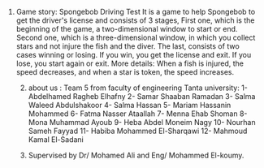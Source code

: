  1) Game story:
         Spongebob Driving Test
         It is a game to help Spongebob to get the driver's license and consists of 3 stages,
         First one, which is the beginning of the game, a two-dimensional window to start or end.
         Second one, which is a three-dimensional window,
         in which you collect stars and not injure the fish and the diver.
         The last, consists of two cases winning or losing. 
         If you win, you get the license and exit.
         If you lose, you start again or exit.
         More details:
         When a fish is injured, the speed decreases, and when a star is token, the speed increases.

    2) about us :
    Team 5 from faculty of engineering Tanta university:
    1- Abdelhamed Ragheb Elhafny
    2- Samar Shaaban Ramadan
    3- Salma Waleed Abdulshakoor
    4- Salma Hassan 
    5- Mariam Hassanin Mohammed
    6- Fatma Nasser Ataallah
    7- Menna Ehab Shoman
    8- Mona Muhammad Ayoub
    9- Heba Abdel Moneim Nagy
    10- Nourhan Sameh Fayyad
    11- Habiba Mohammed El-Sharqawi
    12- Mahmoud Kamal El-Sadani

    3) Supervised by Dr/ Mohamed Ali and Eng/ Mohammed El-koumy.

